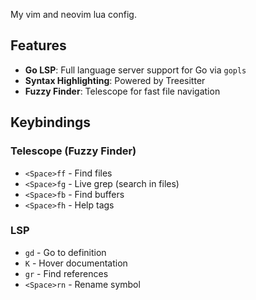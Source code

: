 My vim and neovim lua config.

## Features

- **Go LSP**: Full language server support for Go via `gopls`
- **Syntax Highlighting**: Powered by Treesitter
- **Fuzzy Finder**: Telescope for fast file navigation

## Keybindings

### Telescope (Fuzzy Finder)
- `<Space>ff` - Find files
- `<Space>fg` - Live grep (search in files)
- `<Space>fb` - Find buffers
- `<Space>fh` - Help tags

### LSP
- `gd` - Go to definition
- `K` - Hover documentation
- `gr` - Find references
- `<Space>rn` - Rename symbol

